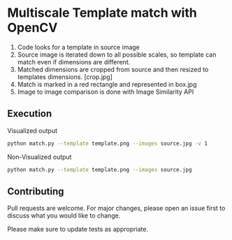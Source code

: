 # Multiscale Template match with OpenCV

1. Code looks for a template in source image
2. Source image is iterated down to all possible scales, so template can match even if dimensions are different.
3. Matched dimensions are cropped from source and then resized to templates dimensions. [crop.jpg]
4. Match is marked in a red rectangle and represented in box.jpg
5. Image to image comparison is done with Image Similarity API
## Execution

Visualized output
```bash
python match.py --template template.png --images source.jpg -v 1
```

Non-Visualized output
```bash
python match.py --template template.png --images source.jpg
```


## Contributing
Pull requests are welcome. For major changes, please open an issue first to discuss what you would like to change.

Please make sure to update tests as appropriate.


